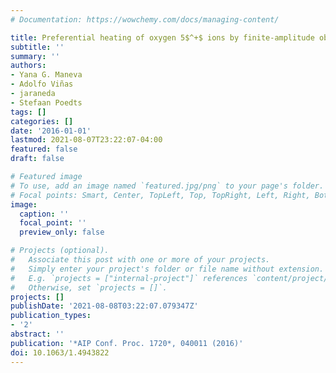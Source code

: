 ```yaml
---
# Documentation: https://wowchemy.com/docs/managing-content/

title: Preferential heating of oxygen 5$^+$ ions by finite-amplitude oblique Alfvén  waves
subtitle: ''
summary: ''
authors:
- Yana G. Maneva
- Adolfo Viñas
- jaraneda
- Stefaan Poedts
tags: []
categories: []
date: '2016-01-01'
lastmod: 2021-08-07T23:22:07-04:00
featured: false
draft: false

# Featured image
# To use, add an image named `featured.jpg/png` to your page's folder.
# Focal points: Smart, Center, TopLeft, Top, TopRight, Left, Right, BottomLeft, Bottom, BottomRight.
image:
  caption: ''
  focal_point: ''
  preview_only: false

# Projects (optional).
#   Associate this post with one or more of your projects.
#   Simply enter your project's folder or file name without extension.
#   E.g. `projects = ["internal-project"]` references `content/project/deep-learning/index.md`.
#   Otherwise, set `projects = []`.
projects: []
publishDate: '2021-08-08T03:22:07.079347Z'
publication_types:
- '2'
abstract: ''
publication: '*AIP Conf. Proc. 1720*, 040011 (2016)'
doi: 10.1063/1.4943822
---
```

